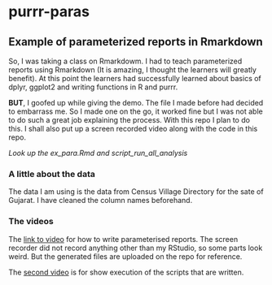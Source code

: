 # purrr-paras

## Example of parameterized reports in Rmarkdown


So, I was taking a class on Rmarkdowm. I had to teach parameterized reports using Rmarkdown (It is amazing, I thought the learners will greatly benefit). At this point the learners had successfully learned about basics of dplyr, ggplot2 and writing functions in R and purrr.

__BUT__, I goofed up while giving the demo. The file I made before had decided to embarrass me. So I made one on the go, it worked fine but I was not able to do such a great job explaining the process. With this repo I plan to do this. I shall also put up a screen recorded video along with the code in this repo.

_Look up the ex_para.Rmd and script_run_all_analysis_


### A little about the data

The data I am using is the data from Census Village Directory for the sate of Gujarat. I have cleaned the column names beforehand.

### The videos

The [link to video](https://youtu.be/UvrldLbsfdM) for how to write parameterised reports. The screen recorder did not record anything other than my RStudio, so some parts look weird. But the generated files are uploaded on the repo for reference.

The [second video]() is for show execution of the scripts that are written.